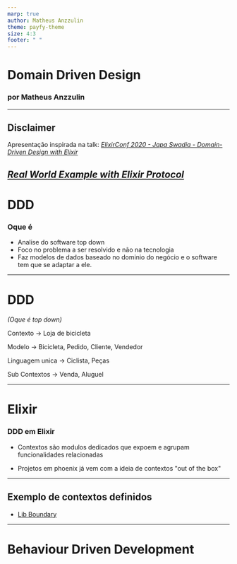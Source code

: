```yaml
---
marp: true
author: Matheus Anzzulin
theme: payfy-theme
size: 4:3
footer: " "
---
```

<!-- _class: lead -->
# Domain Driven Design
### por Matheus Anzzulin
---
## Disclaimer
Apresentação inspirada na talk:
[*ElixirConf 2020 - Japa Swadia - Domain-Driven Design with Elixir*](https://www.youtube.com/watch?v=fx3BmpzitUg)

[*Real World Example with Elixir Protocol*](https://dev.to/edisonywh/real-world-example-with-elixir-protocol-57ec)
---
# DDD

### Oque é
  - Analise do software top down
  - Foco no problema a ser resolvido e não na tecnologia
  - Faz modelos de dados baseado no dominio do negócio e o software tem que se adaptar a ele.

---
# DDD
*(Oque é top down)*

Contexto -> Loja de bicicleta

Modelo -> Bicicleta, Pedido, Cliente, Vendedor

Linguagem unica -> Ciclista, Peças

Sub Contextos -> Venda, Aluguel

---

# Elixir
### DDD em Elixir

- Contextos são modulos dedicados que expoem e agrupam funcionalidades relacionadas

- Projetos em phoenix já vem com a ideia de contextos "out of the box"

---

## Exemplo de contextos definidos
- [Lib Boundary](https://github.com/sasa1977/boundary)

---

# Behaviour Driven Development

